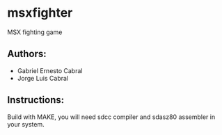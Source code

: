 # msxfighter
MSX fighting game 


## Authors:

- Gabriel Ernesto Cabral
- Jorge Luis Cabral


## Instructions:

Build with MAKE, you will need sdcc compiler and sdasz80 assembler in your system.

